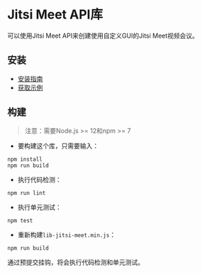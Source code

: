 # Jitsi Meet API库

可以使用Jitsi Meet API来创建使用自定义GUI的Jitsi Meet视频会议。

## 安装

- [安装指南](https://jitsi.github.io/handbook/docs/dev-guide/dev-guide-ljm-api/#installation)
- [获取示例](https://github.com/jitsi/lib-jitsi-meet/tree/master/doc/example)

## 构建

> 注意：需要Node.js >= 12和npm >= 7

+ 要构建这个库，只需要输入：

```
npm install
npm run build
```

+ 执行代码检测：

```
npm run lint
```

+ 执行单元测试：

```
npm test
```

+ 重新构建`lib-jitsi-meet.min.js`：

```
npm run build
```

通过预提交挂钩，将会执行代码检测和单元测试。
